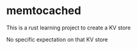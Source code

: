 # memtocached

This is a rust learning project to create a KV store

No specific expectation on that KV store
